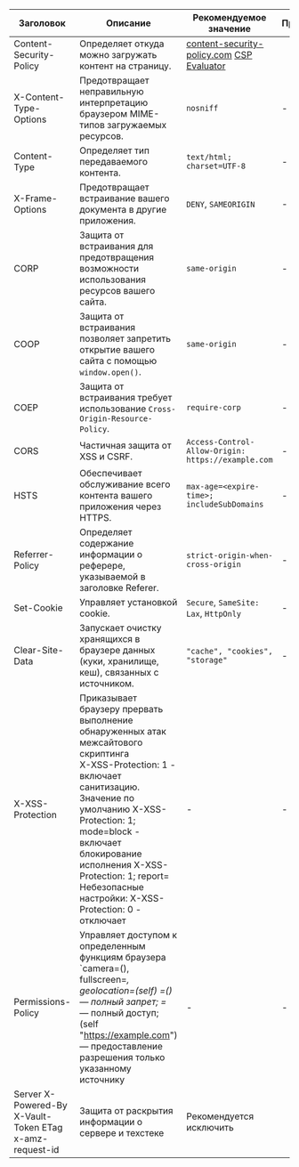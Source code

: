 
| Заголовок                     | Описание                                                                                   | Рекомендуемое значение | Проверка                                                                                   |
|--------------------------------|------------------------------------------------------------------------------------------|------------------------|------------------------------------------------------------------------------------------------|
| Content-Security-Policy        | Определяет откуда можно загружать контент на страницу.| [content-security-policy.com](https://content-security-policy.com/) [CSP Evaluator](https://csp-evaluator.withgoogle.com/)  |                                              |
| X-Content-Type-Options         | Предотвращает неправильную интерпретацию браузером MIME-типов загружаемых ресурсов.     | `nosniff`               | -                                                                                    |
| Content-Type                   | Определяет тип передаваемого контента.                                                    | `text/html; charset=UTF-8` | -                                                                                    |
| X-Frame-Options               | Предотвращает встраивание вашего документа в другие приложения.                           | `DENY`, `SAMEORIGIN`     | -                                                                                    |
| CORP                          | Защита от встраивания для предотвращения возможности использования ресурсов вашего сайта.   | `same-origin`            | -                                                                                    |
| COOP                          | Защита от встраивания позволяет запретить открытие вашего сайта с помощью `window.open()`. | `same-origin`            | -                                                                                    |
| COEP                          | Защита от встраивания требует использование `Cross-Origin-Resource-Policy`.                 | `require-corp`           | -                                                                                    |
| CORS                           | Частичная защита от XSS и CSRF.                                                          | `Access-Control-Allow-Origin: https://example.com` | -                                                                                    |
| HSTS                          | Обеспечивает обслуживание всего контента вашего приложения через HTTPS.                  | `max-age=<expire-time>; includeSubDomains` | -                                                                                    |
| Referrer-Policy               | Определяет содержание информации о реферере, указываемой в заголовке Referer.            | `strict-origin-when-cross-origin` | -                                                                                    |
| Set-Cookie                     | Управляет установкой cookie.                                                              | `Secure`, `SameSite: Lax`, `HttpOnly` | -                                                                                    |
| Clear-Site-Data              | Запускает очистку хранящихся в браузере данных (куки, хранилище, кеш), связанных с источником. | `"cache", "cookies", "storage"` | -                                                                                    |
| X-XSS-Protection              | Приказывает браузеру прервать выполнение обнаруженных атак межсайтового скриптинга <br> X-XSS-Protection: 1 - включает санитизацию. Значение по умолчанию X-XSS-Protection: 1; mode=block - включает блокирование исполнения X-XSS-Protection: 1; report=<reporting-uri> Небезопасные настройки: X-XSS-Protection: 0 - отключает | - | - |
| Permissions-Policy            | Управляет доступом к определенным функциям браузера `camera=(), fullscreen=*, geolocation=(self) =() — полный запрет; =* — полный доступ; (self "https://example.com") — предоставление разрешения только указанному источнику | - | - |
|Server X-Powered-By X-Vault-Token ETag x-amz-request-id|Защита от раскрытия информации о сервере и техстеке|Рекомендуется исключить||
